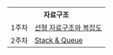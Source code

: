 <table>
<tr><th colspan="2">자료구조</th></tr>
<tr><td rowspan="1">1주차</td><td><a href = "https://volcano-catfish-a3b.notion.site/65f5599f231d4cfb9f898a1acc79082f?pvs=4">선형 자료구조와 복잡도</a></td></tr>
<tr><td rowspan="1">2주차</td><td><a href = "https://volcano-catfish-a3b.notion.site/Stack-Queue-21975c11363f4be8a43a8063030086c3?pvs=4">Stack & Queue</a></td></tr>
  
</table>
